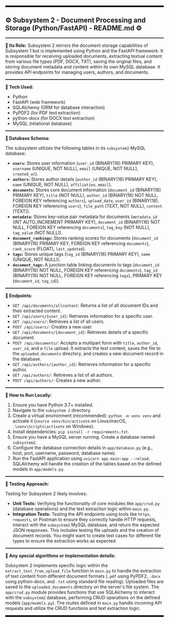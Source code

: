 <hr style="border: 2px solid black;">

## ⚙️ Subsystem 2 - Document Processing and Storage (Python/FastAPI) - README.md ⚙️

<hr style="border-top: 1px dashed black;">

**📌 Its Role:** Subsystem 2 mirrors the document storage capabilities of Subsystem 1 but is implemented using Python and the FastAPI framework. It is responsible for receiving uploaded documents, extracting textual content from various file types (PDF, DOCX, TXT), saving the original files, and storing document metadata and content within its own MySQL database. It provides API endpoints for managing users, authors, and documents.

<hr style="border-top: 1px dashed black;">

**🧰 Tech Used:**

* Python
* FastAPI (web framework)
* SQLAlchemy (ORM for database interaction)
* PyPDF2 (for PDF text extraction)
* python-docx (for DOCX text extraction)
* MySQL (relational database)

<hr style="border-top: 1px dashed black;">

**💾 Database Schema:**

The subsystem utilizes the following tables in its `subsystem2` MySQL database:

* **`users`:** Stores user information (`user_id` (BINARY(16) PRIMARY KEY), `username` (UNIQUE, NOT NULL), `email` (UNIQUE, NOT NULL), `created_at`).
* **`authors`:** Stores author details (`author_id` (BINARY(16) PRIMARY KEY), `name` (UNIQUE, NOT NULL), `affiliation`, `email`).
* **`documents`:** Stores core document information (`document_id` (BINARY(16) PRIMARY KEY), `title` (NOT NULL), `author_id` (BINARY(16) NOT NULL, FOREIGN KEY referencing `authors`), `upload_date`, `user_id` (BINARY(16), FOREIGN KEY referencing `users`), `file_path` (TEXT, NOT NULL), `content` (TEXT)).
* **`metadata`:** Stores key-value pair metadata for documents (`metadata_id` (INT AUTO_INCREMENT PRIMARY KEY), `document_id` (BINARY(16) NOT NULL, FOREIGN KEY referencing `documents`), `tag_key` (NOT NULL), `tag_value` (NOT NULL)).
* **`document_rankings`:** Stores ranking scores for documents (`document_id` (BINARY(16) PRIMARY KEY, FOREIGN KEY referencing `documents`), `rank_score` (FLOAT), `last_updated`).
* **`tags`:** Stores unique tags (`tag_id` (BINARY(16) PRIMARY KEY), `name` (UNIQUE, NOT NULL)).
* **`document_tags`:** A junction table linking documents to tags (`document_id` (BINARY(16) NOT NULL, FOREIGN KEY referencing `documents`), `tag_id` (BINARY(16) NOT NULL, FOREIGN KEY referencing `tags`), PRIMARY KEY (`document_id`, `tag_id`)).

<hr style="border-top: 1px dashed black;">

**🔄 Endpoints:**

* `GET /api/documents/allcontent`: Returns a list of all document IDs and their extracted content.
* `GET /api/users/{user_id}`: Retrieves information for a specific user.
* `GET /api/users/`: Retrieves a list of all users.
* `POST /api/users/`: Creates a new user.
* `GET /api/documents/{document_id}`: Retrieves details of a specific document.
* `POST /api/documents/`: Accepts a multipart form with `title`, `author_id`, `user_id`, and a `file` upload. It extracts the text content, saves the file to the `uploaded_documents` directory, and creates a new document record in the database.
* `GET /api/authors/{author_id}`: Retrieves information for a specific author.
* `GET /api/authors/`: Retrieves a list of all authors.
* `POST /api/authors/`: Creates a new author.

<hr style="border-top: 1px dashed black;">

**🏁 How to Run Locally:**

1.  Ensure you have Python 3.7+ installed.
2.  Navigate to the `subsystem 2` directory.
3.  Create a virtual environment (recommended): `python -m venv venv` and activate it (`source venv/bin/activate` on Linux/macOS, `.\venv\Scripts\activate` on Windows).
4.  Install dependencies: `pip install -r requirements.txt`.
5.  Ensure you have a MySQL server running. Create a database named `subsystem2`.
6.  Configure the database connection details in `app/database.py` (e.g., host, port, username, password, database name).
7.  Run the FastAPI application using `uvicorn app.main:app --reload`. SQLAlchemy will handle the creation of the tables based on the defined models in `app/models.py`.

<hr style="border-top: 1px dashed black;">

**🧪 Testing Approach:**

Testing for Subsystem 2 likely involves:

* **Unit Tests:** Verifying the functionality of core modules like `app/crud.py` (database operations) and the text extraction logic within `main.py`.
* **Integration Tests:** Testing the API endpoints using tools like `httpx`, `requests`, or Postman to ensure they correctly handle HTTP requests, interact with the `subsystem2` MySQL database, and return the expected JSON responses. This includes testing file uploads and the creation of document records. You might want to create test cases for different file types to ensure the extraction works as expected.

<hr style="border-top: 1px dashed black;">

**🚀 Any special algorithms or implementation details:**

Subsystem 2 implements specific logic within the `extract_text_from_upload_file` function in `main.py` to handle the extraction of text content from different document formats (`.pdf` using PyPDF2, `.docx` using python-docx, and `.txt` using standard file reading). Uploaded files are saved to the `uploaded_documents` directory on the server's file system. The `app/crud.py` module provides functions that use SQLAlchemy to interact with the `subsystem2` database, performing CRUD operations on the defined models (`app/models.py`). The routes defined in `main.py` handle incoming API requests and utilize the CRUD functions and text extraction logic.

<hr style="border: 2px solid black;">